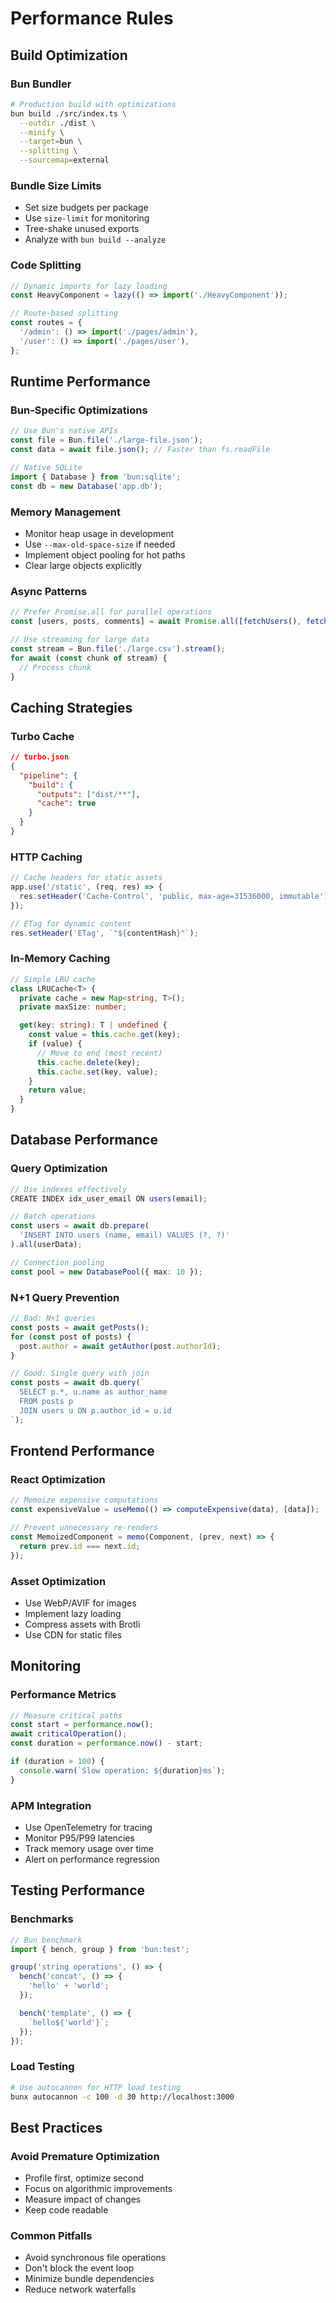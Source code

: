 # Performance Rules

## Build Optimization

### Bun Bundler

```bash
# Production build with optimizations
bun build ./src/index.ts \
  --outdir ./dist \
  --minify \
  --target=bun \
  --splitting \
  --sourcemap=external
```

### Bundle Size Limits

- Set size budgets per package
- Use `size-limit` for monitoring
- Tree-shake unused exports
- Analyze with `bun build --analyze`

### Code Splitting

```typescript
// Dynamic imports for lazy loading
const HeavyComponent = lazy(() => import('./HeavyComponent'));

// Route-based splitting
const routes = {
  '/admin': () => import('./pages/admin'),
  '/user': () => import('./pages/user'),
};
```

## Runtime Performance

### Bun-Specific Optimizations

```typescript
// Use Bun's native APIs
const file = Bun.file('./large-file.json');
const data = await file.json(); // Faster than fs.readFile

// Native SQLite
import { Database } from 'bun:sqlite';
const db = new Database('app.db');
```

### Memory Management

- Monitor heap usage in development
- Use `--max-old-space-size` if needed
- Implement object pooling for hot paths
- Clear large objects explicitly

### Async Patterns

```typescript
// Prefer Promise.all for parallel operations
const [users, posts, comments] = await Promise.all([fetchUsers(), fetchPosts(), fetchComments()]);

// Use streaming for large data
const stream = Bun.file('./large.csv').stream();
for await (const chunk of stream) {
  // Process chunk
}
```

## Caching Strategies

### Turbo Cache

```json
// turbo.json
{
  "pipeline": {
    "build": {
      "outputs": ["dist/**"],
      "cache": true
    }
  }
}
```

### HTTP Caching

```typescript
// Cache headers for static assets
app.use('/static', (req, res) => {
  res.setHeader('Cache-Control', 'public, max-age=31536000, immutable');
});

// ETag for dynamic content
res.setHeader('ETag', `"${contentHash}"`);
```

### In-Memory Caching

```typescript
// Simple LRU cache
class LRUCache<T> {
  private cache = new Map<string, T>();
  private maxSize: number;

  get(key: string): T | undefined {
    const value = this.cache.get(key);
    if (value) {
      // Move to end (most recent)
      this.cache.delete(key);
      this.cache.set(key, value);
    }
    return value;
  }
}
```

## Database Performance

### Query Optimization

```typescript
// Use indexes effectively
CREATE INDEX idx_user_email ON users(email);

// Batch operations
const users = await db.prepare(
  'INSERT INTO users (name, email) VALUES (?, ?)'
).all(userData);

// Connection pooling
const pool = new DatabasePool({ max: 10 });
```

### N+1 Query Prevention

```typescript
// Bad: N+1 queries
const posts = await getPosts();
for (const post of posts) {
  post.author = await getAuthor(post.authorId);
}

// Good: Single query with join
const posts = await db.query(`
  SELECT p.*, u.name as author_name
  FROM posts p
  JOIN users u ON p.author_id = u.id
`);
```

## Frontend Performance

### React Optimization

```typescript
// Memoize expensive computations
const expensiveValue = useMemo(() => computeExpensive(data), [data]);

// Prevent unnecessary re-renders
const MemoizedComponent = memo(Component, (prev, next) => {
  return prev.id === next.id;
});
```

### Asset Optimization

- Use WebP/AVIF for images
- Implement lazy loading
- Compress assets with Brotli
- Use CDN for static files

## Monitoring

### Performance Metrics

```typescript
// Measure critical paths
const start = performance.now();
await criticalOperation();
const duration = performance.now() - start;

if (duration > 100) {
  console.warn(`Slow operation: ${duration}ms`);
}
```

### APM Integration

- Use OpenTelemetry for tracing
- Monitor P95/P99 latencies
- Track memory usage over time
- Alert on performance regression

## Testing Performance

### Benchmarks

```typescript
// Bun benchmark
import { bench, group } from 'bun:test';

group('string operations', () => {
  bench('concat', () => {
    'hello' + 'world';
  });

  bench('template', () => {
    `hello${'world'}`;
  });
});
```

### Load Testing

```bash
# Use autocannon for HTTP load testing
bunx autocannon -c 100 -d 30 http://localhost:3000
```

## Best Practices

### Avoid Premature Optimization

- Profile first, optimize second
- Focus on algorithmic improvements
- Measure impact of changes
- Keep code readable

### Common Pitfalls

- Avoid synchronous file operations
- Don't block the event loop
- Minimize bundle dependencies
- Reduce network waterfalls
